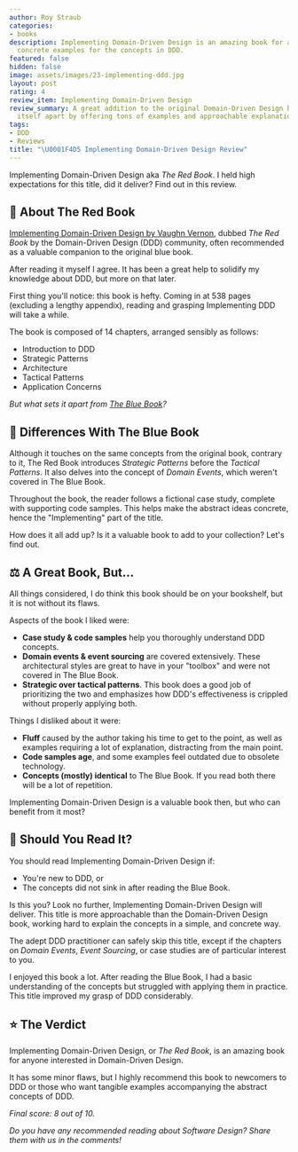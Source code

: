 ```yaml
---
author: Roy Straub
categories:
- books
description: Implementing Domain-Driven Design is an amazing book for anyone who craves
  concrete examples for the concepts in DDD.
featured: false
hidden: false
image: assets/images/23-implementing-ddd.jpg
layout: post
rating: 4
review_item: Implementing Domain-Driven Design
review_summary: A great addition to the original Domain-Driven Design book, setting
  itself apart by offering tons of examples and approachable explanations of DDD concepts.
tags:
- DDD
- Reviews
title: "\U0001F4D5 Implementing Domain-Driven Design Review"
---
```


Implementing Domain-Driven Design aka *The Red Book*. I held high expectations for this title, did it deliver? Find out in this review.

## 📜 About The Red Book

[Implementing Domain-Driven Design by Vaughn Vernon](https://amzn.to/3RUd746), dubbed *The Red Book* by the Domain-Driven Design (DDD) community, often recommended as a valuable companion to the original blue book.

After reading it myself I agree. It has been a great help to solidify my knowledge about DDD, but more on that later.

First thing you'll notice: this book is hefty. Coming in at 538 pages (excluding a lengthy appendix), reading and grasping Implementing DDD will take a while.

The book is composed of 14 chapters, arranged sensibly as follows:
* Introduction to DDD
* Strategic Patterns
* Architecture
* Tactical Patterns
* Application Concerns

*But what sets it apart from [The Blue Book]({{site.baseUrl}}/domain-driven-design-book-review/)?*

## 📘 Differences With The Blue Book

Although it touches on the same concepts from the original book, contrary to it, The Red Book introduces *Strategic Patterns* before the *Tactical Patterns*. It also delves into the concept of *Domain Events*, which weren't covered in The Blue Book.

Throughout the book, the reader follows a fictional case study, complete with supporting code samples. This helps make the abstract ideas concrete, hence the "Implementing" part of the title.

How does it all add up? Is it a valuable book to add to your collection? Let's find out.

## ⚖️ A Great Book, But...

All things considered, I do think this book should be on your bookshelf, but it is not without its flaws.

Aspects of the book I liked were:
* **Case study & code samples** help you thoroughly understand DDD concepts.
* **Domain events & event sourcing** are covered extensively. These architectural styles are great to have in your "toolbox" and were not covered in The Blue Book.
* **Strategic over tactical patterns**. This book does a good job of prioritizing the two and emphasizes how DDD's effectiveness is crippled without properly applying both.

Things I disliked about it were:
* **Fluff** caused by the author taking his time to get to the point, as well as examples requiring a lot of explanation, distracting from the main point.
* **Code samples age**, and some examples feel outdated due to obsolete technology.
* **Concepts (mostly) identical** to The Blue Book. If you read both there will be a lot of repetition.

Implementing Domain-Driven Design is a valuable book then, but who can benefit from it most?

## 🙋 Should You Read It?

You should read Implementing Domain-Driven Design if:
* You're new to DDD, or
* The concepts did not sink in after reading the Blue Book.

Is this you? Look no further, Implementing Domain-Driven Design will deliver. This title is more approachable than the Domain-Driven Design book, working hard to explain the concepts in a simple, and concrete way.

The adept DDD practitioner can safely skip this title, except if the chapters on *Domain Events*, *Event Sourcing*, or case studies are of particular interest to you.

I enjoyed this book a lot. After reading the Blue Book, I had a basic understanding of the concepts but struggled with applying them in practice. This title improved my grasp of DDD considerably.

## ⭐ The Verdict

Implementing Domain-Driven Design, or *The Red Book*, is an amazing book for anyone interested in Domain-Driven Design. 

It has some minor flaws, but I highly recommend this book to newcomers to DDD or those who want tangible examples accompanying the abstract concepts of DDD.

*Final score: 8 out of 10.*

*Do you have any recommended reading about Software Design? Share them with us in the comments!*